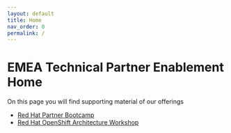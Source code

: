 ```yaml
---
layout: default
title: Home
nav_order: 0
permalink: /
---
```


# EMEA Technical Partner Enablement Home

On this page you will find supporting material of our offerings

- [Red Hat Partner Bootcamp](https://rhepds.github.io/bootcamp)
- [Red Hat OpenShift Architecture Workshop ](https://rhepds.github.io/OCP_Infra_Architecture)
